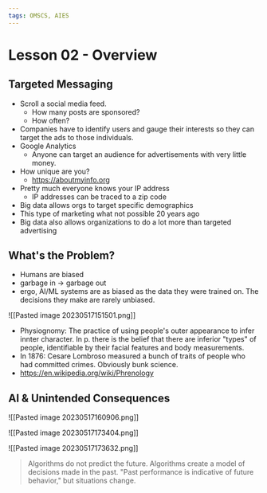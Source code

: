 ```yaml
---
tags: OMSCS, AIES
---
```

# Lesson 02 - Overview

## Targeted Messaging
- Scroll a social media feed.
	- How many posts are sponsored?
	- How often?
- Companies have to identify users and gauge their interests so they can target the ads to those individuals.
- Google Analytics
	- Anyone can target an audience for advertisements with very little money.
- How unique are you?
	- https://aboutmyinfo.org
- Pretty much everyone knows your IP address
	- IP addresses can be traced to a zip code
- Big data allows orgs to target specific demographics
- This type of marketing what not possible 20 years ago
- Big data also allows organizations to do a lot more than targeted advertising

## What's the Problem?
- Humans are biased
- garbage in -> garbage out
- ergo, AI/ML systems are as biased as the data they were trained on. The decisions they make are rarely unbiased.

![[Pasted image 20230517151501.png]]

- Physiognomy: The practice of using people's outer appearance to infer innter character. In p. there is the belief that there are inferior "types" of people, identifiable by their facial features and body measurements.
- In 1876: Cesare Lombroso measured a bunch of traits of people who had committed crimes. Obviously bunk science.
- https://en.wikipedia.org/wiki/Phrenology

## AI & Unintended Consequences
![[Pasted image 20230517160906.png]]

![[Pasted image 20230517173404.png]]

![[Pasted image 20230517173632.png]]

> Algorithms do not predict the future. Algorithms create a model of decisions made in the past. "Past performance is indicative of future behavior," but situations change.

